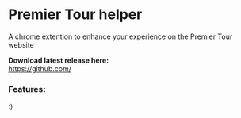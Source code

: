 # Premier Tour helper
A chrome extention to enhance your experience on the Premier Tour website


**Download latest release here:**  
https://github.com/

### Features:

:)












  


